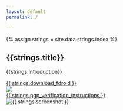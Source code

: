 ```yaml
---
layout: default
permalink: /

---
```


{% assign strings = site.data.strings.index %}

<h2>{{strings.title}}</h2>

{{strings.introduction}}

<div class="download-and-screenshot">
    <div class="download">
        <div class="button">
            <a id="fdroid-download" data-donate-link="{{ site.baseurl }}/donate" class="material-button" href="{{ site.fdroid_apk_download_url }}">{{ strings.download_fdroid }}</a>
        </div>
        <div class="qr">
            <img src="{% asset download-fdroid-qr.png %}" />
        </div>
        <div class="pgp-verification">
          <a href="{{ site.fdroid_apk_pgp_verification_instructions_url }}">{{ strings.pgp_verification_instructions }}</a>
        </div>
    </div>
    <div class="screenshot">
        <img
            src="{% asset phone-frame.png %}" alt="{{ strings.screenshot }}"
            style="background: url('{{ site.baseurl }}/{% fdroid_screenshot %}') center center no-repeat; background-size: 78% auto" />
    </div>
</div>

<script src="{% asset donate.js %}" async></script>
